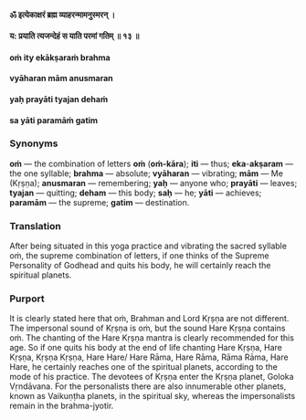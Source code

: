 #### ॐ इत्येकाक्षरं ब्रह्म व्याहरन्मामनुस्मरन् ।
#### य: प्रयाति त्यजन्देहं स याति परमां गतिम् ॥ १३ ॥

#### oṁ ity ekākṣaraṁ brahma
#### vyāharan mām anusmaran
#### yaḥ prayāti tyajan dehaṁ
#### sa yāti paramāṁ gatim

### Synonyms

**oṁ** — the combination of letters **oṁ** (**oṁ-kāra**); **iti** — thus; **eka**-**akṣaram** — the one syllable; **brahma** — absolute; **vyāharan** — vibrating; **mām** — Me (Kṛṣṇa); **anusmaran** — remembering; **yaḥ** — anyone who; **prayāti** — leaves; **tyajan** — quitting; **deham** — this body; **saḥ** — he; **yāti** — achieves; **paramām** — the supreme; **gatim** — destination.

### Translation

After being situated in this yoga practice and vibrating the sacred syllable oṁ, the supreme combination of letters, if one thinks of the Supreme Personality of Godhead and quits his body, he will certainly reach the spiritual planets.

### Purport

It is clearly stated here that oṁ, Brahman and Lord Kṛṣṇa are not different. The impersonal sound of Kṛṣṇa is oṁ, but the sound Hare Kṛṣṇa contains oṁ. The chanting of the Hare Kṛṣṇa mantra is clearly recommended for this age. So if one quits his body at the end of life chanting Hare Kṛṣṇa, Hare Kṛṣṇa, Kṛṣṇa Kṛṣṇa, Hare Hare/ Hare Rāma, Hare Rāma, Rāma Rāma, Hare Hare, he certainly reaches one of the spiritual planets, according to the mode of his practice. The devotees of Kṛṣṇa enter the Kṛṣṇa planet, Goloka Vṛndāvana. For the personalists there are also innumerable other planets, known as Vaikuṇṭha planets, in the spiritual sky, whereas the impersonalists remain in the brahma-jyotir.
